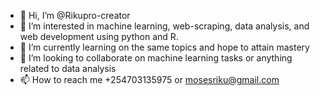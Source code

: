 - 👋 Hi, I’m @Rikupro-creator
- 👀 I’m interested in machine learning, web-scraping, data analysis, and web development using python and R.
- 🌱 I’m currently learning  on the same topics and hope to attain mastery
- 💞️ I’m looking to collaborate on machine learning tasks or anything related to data analysis
- 📫 How to reach me +254703135975 or mosesriku@gmail.com
<!---
Rikupro-creator/Rikupro-creator is a ✨ special ✨ repository because its `README.md` (this file) appears on your GitHub profile.
You can click the Preview link to take a look at your changes.
--->
